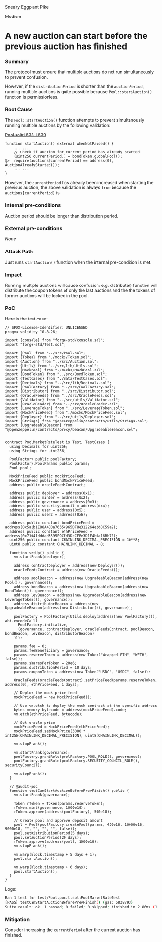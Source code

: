 Sneaky Eggplant Pike

Medium

# A new auction can start before the previous auction has finished

### Summary

The protocol must ensure that multiple auctions do not run simultaneously to prevent confusion. 

However, if the `distributionPeriod` is shorter than the `auctionPeriod`, running multiple auctions is quite possible because `Pool::startAuction()` function is permissionless.

### Root Cause

The `Pool::startAuction()` function attempts to prevent simultanously running multiple auctions by the following validation:

[Pool.sol#L538-L539](https://github.com/sherlock-audit/2024-12-plaza-finance/blob/main/plaza-evm/src/Pool.sol#L538-L539)

```solidity
function startAuction() external whenNotPaused() {
    ... ...
    // Check if auction for current period has already started
    (uint256 currentPeriod,) = bondToken.globalPool();
@>  require(auctions[currentPeriod] == address(0), AuctionAlreadyStarted());
    ... ...
}
```

However, the `currentPeriod` has already been increased when starting the previous auction, the above validation is always `true` because the `auctions[currentPeriod]` is 

### Internal pre-conditions

Auction period should be longer than distribution period.

### External pre-conditions

*None*

### Attack Path

Just runs `startAuction()` function when the internal pre-condition is met.

### Impact

Running multiple auctions will cause confusion: e.g. distribute() function will distribute the coupon tokens of only the last auctions and the the tokens of former auctions will be locked in the pool.

### PoC

Here is the test case:

```solidity
// SPDX-License-Identifier: UNLICENSED
pragma solidity ^0.8.26;

import {console} from "forge-std/console.sol";
import "forge-std/Test.sol";

import {Pool} from "../src/Pool.sol";
import {Token} from "./mocks/Token.sol";
import {Auction} from "../src/Auction.sol";
import {Utils} from "../src/lib/Utils.sol";
import {MockPool} from "./mocks/MockPool.sol";
import {BondToken} from "../src/BondToken.sol";
import {TestCases} from "./data/TestCases.sol";
import {Decimals} from "../src/lib/Decimals.sol";
import {PoolFactory} from "../src/PoolFactory.sol";
import {Distributor} from "../src/Distributor.sol";
import {OracleFeeds} from "../src/OracleFeeds.sol";
import {Validator} from "../src/utils/Validator.sol";
import {OracleReader} from "../src/OracleReader.sol";
import {LeverageToken} from "../src/LeverageToken.sol";
import {MockPriceFeed} from "./mocks/MockPriceFeed.sol";
import {Deployer} from "../src/utils/Deployer.sol";
import {Strings} from "@openzeppelin/contracts/utils/Strings.sol";
import {UpgradeableBeacon} from "@openzeppelin/contracts/proxy/beacon/UpgradeableBeacon.sol";


contract PoolMarketRateTest is Test, TestCases {
  using Decimals for uint256;
  using Strings for uint256;

  PoolFactory public poolFactory;
  PoolFactory.PoolParams public params;
  Pool pool;

  MockPriceFeed public mockPriceFeed;
  MockPriceFeed public bondMockPriceFeed;
  address public oracleFeedsContract;

  address public deployer = address(0x1);
  address public minter = address(0x2);
  address public governance = address(0x3);
  address public securityCouncil = address(0x4);
  address public user = address(0x5);
  address public user2 = address(0x6);

  address public constant bondPriceFeed = address(0x5a1b1E88A4E0a7635c965DF8e312264e2d8C59a2);
  address public constant ethPriceFeed = address(0x71041dddad3595F9CEd3DcCFBe3D1F4b0a16Bb70);
  uint256 public constant CHAINLINK_DECIMAL_PRECISION = 10**8;
  uint8 public constant CHAINLINK_DECIMAL = 8;

  function setUp() public {
    vm.startPrank(deployer);

    address contractDeployer = address(new Deployer());
    oracleFeedsContract = address(new OracleFeeds());

    address poolBeacon = address(new UpgradeableBeacon(address(new Pool()), governance));
    address bondBeacon = address(new UpgradeableBeacon(address(new BondToken()), governance));
    address levBeacon = address(new UpgradeableBeacon(address(new LeverageToken()), governance));
    address distributorBeacon = address(new UpgradeableBeacon(address(new Distributor()), governance));

    poolFactory = PoolFactory(Utils.deploy(address(new PoolFactory()), abi.encodeCall(
      PoolFactory.initialize, 
      (governance, contractDeployer, oracleFeedsContract, poolBeacon, bondBeacon, levBeacon, distributorBeacon)
    )));

    params.fee = 0;
    params.feeBeneficiary = governance;
    params.reserveToken = address(new Token("Wrapped ETH", "WETH", false));
    params.sharesPerToken = 20e6;
    params.distributionPeriod = 10 days;
    params.couponToken = address(new Token("USDC", "USDC", false));
    
    OracleFeeds(oracleFeedsContract).setPriceFeed(params.reserveToken, address(0), ethPriceFeed, 1 days);

    // Deploy the mock price feed
    mockPriceFeed = new MockPriceFeed();

    // Use vm.etch to deploy the mock contract at the specific address
    bytes memory bytecode = address(mockPriceFeed).code;
    vm.etch(ethPriceFeed, bytecode);

    // Set oracle price
    mockPriceFeed = MockPriceFeed(ethPriceFeed);
    mockPriceFeed.setMockPrice(3000 * int256(CHAINLINK_DECIMAL_PRECISION), uint8(CHAINLINK_DECIMAL));
    
    vm.stopPrank();

    vm.startPrank(governance);
    poolFactory.grantRole(poolFactory.POOL_ROLE(), governance);
    poolFactory.grantRole(poolFactory.SECURITY_COUNCIL_ROLE(), securityCouncil);

    vm.stopPrank();
  }

  // @audit-poc
  function testCanStartAuctionBeforePrevFinish() public {
    vm.startPrank(governance);

    Token rToken = Token(params.reserveToken);
    rToken.mint(governance, 1000e18);
    rToken.approve(address(poolFactory), 500e18);

    // Create pool and approve deposit amount
    pool = Pool(poolFactory.createPool(params, 450e18, 10000e18, 9000e18, "", "", "", "", false));
    pool.setDistributionPeriod(5 days);
    pool.setAuctionPeriod(20 days);
    rToken.approve(address(pool), 1000e18);
    vm.stopPrank();

    vm.warp(block.timestamp + 5 days + 1);
    pool.startAuction();

    vm.warp(block.timestamp + 6 days);
    pool.startAuction();
  }
}
```

Logs:
```bash
Ran 1 test for test/Pool.poc.t.sol:PoolMarketRateTest
[PASS] testCanStartAuctionBeforePrevFinish() (gas: 5838793)
Suite result: ok. 1 passed; 0 failed; 0 skipped; finished in 2.86ms (1.10ms CPU time)
```

### Mitigation

Consider increasing the `currentPeriod` after the current auction has finished.

